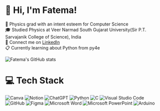 # 👋 Hi, I'm Fatema!
📑 Physics grad with an intent esteem for Computer Science<br/>
🎓 Studied Physics at Veer Narmad South Gujarat University(Sir P.T. Sarvajanik College of Science), India<br/>
📍  Connect me on  [LinkedIn](https://www.linkedin.com/in/fatema-salejee)<br/>
📋 Currently learning about Python from py4e<br/>

<!-- GitHub stats from https://github.com/anuraghazra/github-readme-stats -->
![Fatema's GitHub stats](https://github-readme-stats.vercel.app/api?username=Fatema-Salejee&show_icons=true&theme=transparent)
<!--![Top Langs](https://github-readme-stats.vercel.app/api/top-langs/?username=Fatema-Salejee&layout=compact) -->

# 💻 Tech Stack
<!-- Badges from https://github.com/Ileriayo/markdown-badges -->
![Canva](https://img.shields.io/badge/Canva-%2300C4CC.svg?style=for-the-badge&logo=Canva&logoColor=white)
![Notion](https://img.shields.io/badge/Notion-%23000000.svg?style=for-the-badge&logo=notion&logoColor=white)
![ChatGPT](https://img.shields.io/badge/chatGPT-74aa9c?style=for-the-badge&logo=openai&logoColor=white)
![Python](https://img.shields.io/badge/python-3670A0?style=for-the-badge&logo=python&logoColor=ffdd54)
![C](https://img.shields.io/badge/c-%2300599C.svg?style=for-the-badge&logo=c&logoColor=white)
![Visual Studio Code](https://img.shields.io/badge/Visual%20Studio%20Code-0078d7.svg?style=for-the-badge&logo=visual-studio-code&logoColor=white)<br/>
![GitHub](https://img.shields.io/badge/github-%23121011.svg?style=for-the-badge&logo=github&logoColor=white)
![Figma](https://img.shields.io/badge/figma-%23F24E1E.svg?style=for-the-badge&logo=figma&logoColor=white)
![Microsoft Word](https://img.shields.io/badge/Microsoft_Word-2B579A?style=for-the-badge&logo=microsoft-word&logoColor=white)
![Microsoft PowerPoint](https://img.shields.io/badge/Microsoft_PowerPoint-B7472A?style=for-the-badge&logo=microsoft-powerpoint&logoColor=white)
![Arduino](https://img.shields.io/badge/-Arduino-00979D?style=for-the-badge&logo=Arduino&logoColor=white)

